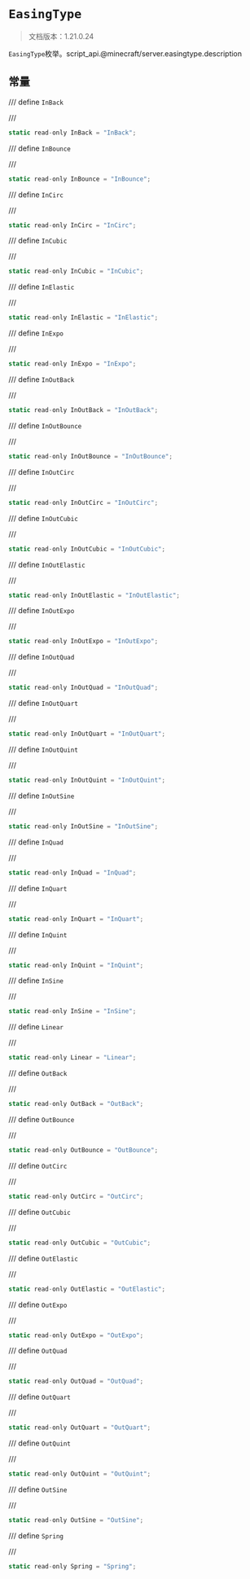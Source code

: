 # `EasingType`

> 文档版本：1.21.0.24

`EasingType`枚举。script_api.@minecraft/server.easingtype.description

## 常量

/// define
`InBack`


///

```js
static read-only InBack = "InBack";
```


/// define
`InBounce`


///

```js
static read-only InBounce = "InBounce";
```


/// define
`InCirc`


///

```js
static read-only InCirc = "InCirc";
```


/// define
`InCubic`


///

```js
static read-only InCubic = "InCubic";
```


/// define
`InElastic`


///

```js
static read-only InElastic = "InElastic";
```


/// define
`InExpo`


///

```js
static read-only InExpo = "InExpo";
```


/// define
`InOutBack`


///

```js
static read-only InOutBack = "InOutBack";
```


/// define
`InOutBounce`


///

```js
static read-only InOutBounce = "InOutBounce";
```


/// define
`InOutCirc`


///

```js
static read-only InOutCirc = "InOutCirc";
```


/// define
`InOutCubic`


///

```js
static read-only InOutCubic = "InOutCubic";
```


/// define
`InOutElastic`


///

```js
static read-only InOutElastic = "InOutElastic";
```


/// define
`InOutExpo`


///

```js
static read-only InOutExpo = "InOutExpo";
```


/// define
`InOutQuad`


///

```js
static read-only InOutQuad = "InOutQuad";
```


/// define
`InOutQuart`


///

```js
static read-only InOutQuart = "InOutQuart";
```


/// define
`InOutQuint`


///

```js
static read-only InOutQuint = "InOutQuint";
```


/// define
`InOutSine`


///

```js
static read-only InOutSine = "InOutSine";
```


/// define
`InQuad`


///

```js
static read-only InQuad = "InQuad";
```


/// define
`InQuart`


///

```js
static read-only InQuart = "InQuart";
```


/// define
`InQuint`


///

```js
static read-only InQuint = "InQuint";
```


/// define
`InSine`


///

```js
static read-only InSine = "InSine";
```


/// define
`Linear`


///

```js
static read-only Linear = "Linear";
```


/// define
`OutBack`


///

```js
static read-only OutBack = "OutBack";
```


/// define
`OutBounce`


///

```js
static read-only OutBounce = "OutBounce";
```


/// define
`OutCirc`


///

```js
static read-only OutCirc = "OutCirc";
```


/// define
`OutCubic`


///

```js
static read-only OutCubic = "OutCubic";
```


/// define
`OutElastic`


///

```js
static read-only OutElastic = "OutElastic";
```


/// define
`OutExpo`


///

```js
static read-only OutExpo = "OutExpo";
```


/// define
`OutQuad`


///

```js
static read-only OutQuad = "OutQuad";
```


/// define
`OutQuart`


///

```js
static read-only OutQuart = "OutQuart";
```


/// define
`OutQuint`


///

```js
static read-only OutQuint = "OutQuint";
```


/// define
`OutSine`


///

```js
static read-only OutSine = "OutSine";
```


/// define
`Spring`


///

```js
static read-only Spring = "Spring";
```

